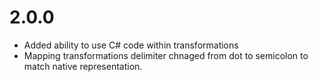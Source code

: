 # 2.0.0
- Added ability to use C# code within transformations
- Mapping transformations delimiter chnaged from dot to semicolon to match native representation.
